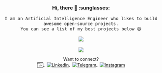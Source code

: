 <h3 align="center">Hi, there 👋 :sunglasses:</h3>

<p align="center">
  <samp>
    I am an Artificial Intelligence Engineer who likes to build awesome open-source projects.<br />
    You can see a list of my best projects below 😄
  </samp>
  <br/><br/>
  <img src="https://media.giphy.com/media/hHCP7G1ySa9wc/giphy.gif" width="400" />
<!--   <img src="https://media.giphy.com/media/eSwGh3YK54JKU/giphy.gif" width="300" /> -->
  <br/>
</p>

<p align="center">
  <img align="center" src="https://github-readme-stats.vercel.app/api?username=shan18&show_icons=true" />
</p>

<p align="center">
  Want to connect?<br/>
  <a href="https://shan18.github.io/">
    <img align="center" alt="Portfolio" width="20px" src="images/code.svg" />
  </a>&nbsp;
  <a href="https://www.linkedin.com/in/shanacharya/">
    <img align="center" alt="Linkedin" width="15px" src="https://cdn.jsdelivr.net/npm/simple-icons@v3/icons/linkedin.svg" />
  </a>&nbsp;
  <a href="https://t.me/imSAcharya">
    <img align="center" alt="Telegram" width="15px" src="https://cdn.jsdelivr.net/npm/simple-icons@v3/icons/telegram.svg" />
  </a>&nbsp;
  <a href="https://www.instagram.com/shan_1.0/">
    <img align="center" alt="Instagram" width="15px" src="https://cdn.jsdelivr.net/npm/simple-icons@v3/icons/instagram.svg" />
  </a>
</p>

<!--
**shan18/shan18** is a ✨ _special_ ✨ repository because its `README.md` (this file) appears on your GitHub profile.

Here are some ideas to get you started:

- 🔭 I’m currently working on ...
- 🌱 I’m currently learning ...
- 👯 I’m looking to collaborate on ...
- 🤔 I’m looking for help with ...
- 💬 Ask me about ...
- 📫 How to reach me: ...
- 😄 Pronouns: ...
- ⚡ Fun fact: ...
-->

